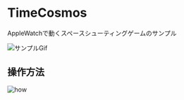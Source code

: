 # TimeCosmos

AppleWatchで動くスペースシューティングゲームのサンプル

![サンプルGif](https://github.com/KikurageChan/TimeCosmos/wiki/imgs/sample.gif)

## 操作方法

![how](https://github.com/KikurageChan/TimeCosmos/wiki/imgs/how.png)
